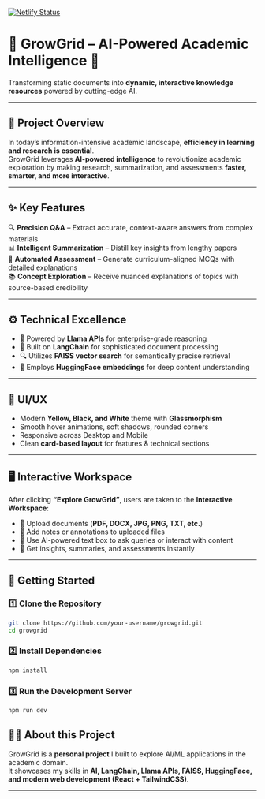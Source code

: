 [![Netlify Status](https://api.netlify.com/api/v1/badges/4bd3f9ef-3941-4d92-b2ab-47fca4f74f3a/deploy-status)](https://app.netlify.com/projects/growgrid/deploys)

# 🌱 GrowGrid – AI-Powered Academic Intelligence 🤖  

Transforming static documents into **dynamic, interactive knowledge resources** powered by cutting-edge AI.  

---

## 📖 Project Overview  

In today’s information-intensive academic landscape, **efficiency in learning and research is essential**.  
GrowGrid leverages **AI-powered intelligence** to revolutionize academic exploration by making research, summarization, and assessments **faster, smarter, and more interactive**.  

---

## ✨ Key Features  

🔍 **Precision Q&A** – Extract accurate, context-aware answers from complex materials  
📊 **Intelligent Summarization** – Distill key insights from lengthy papers  
📝 **Automated Assessment** – Generate curriculum-aligned MCQs with detailed explanations  
📚 **Concept Exploration** – Receive nuanced explanations of topics with source-based credibility  

---

## ⚙️ Technical Excellence  

- 🚀 Powered by **Llama APIs** for enterprise-grade reasoning  
- 🧩 Built on **LangChain** for sophisticated document processing  
- 🔍 Utilizes **FAISS vector search** for semantically precise retrieval  
- 🤖 Employs **HuggingFace embeddings** for deep content understanding  

---

## 🎨 UI/UX  

- Modern **Yellow, Black, and White** theme with **Glassmorphism**  
- Smooth hover animations, soft shadows, rounded corners  
- Responsive across Desktop and Mobile  
- Clean **card-based layout** for features & technical sections  

---

## 🖥️ Interactive Workspace  

After clicking **“Explore GrowGrid”**, users are taken to the **Interactive Workspace**:  

- 📂 Upload documents (**PDF, DOCX, JPG, PNG, TXT, etc.**)  
- 📝 Add notes or annotations to uploaded files  
- 💬 Use AI-powered text box to ask queries or interact with content  
- 🎯 Get insights, summaries, and assessments instantly  

---

## 🚀 Getting Started  

### 1️⃣ Clone the Repository  
```bash
git clone https://github.com/your-username/growgrid.git
cd growgrid
```

### 2️⃣ Install Dependencies
```bash
npm install
```

### 3️⃣ Run the Development Server
```bash
npm run dev
```

## 👨‍💻 About this Project  
GrowGrid is a **personal project** I built to explore AI/ML applications in the academic domain.  
It showcases my skills in **AI, LangChain, Llama APIs, FAISS, HuggingFace, and modern web development (React + TailwindCSS)**.  

---
